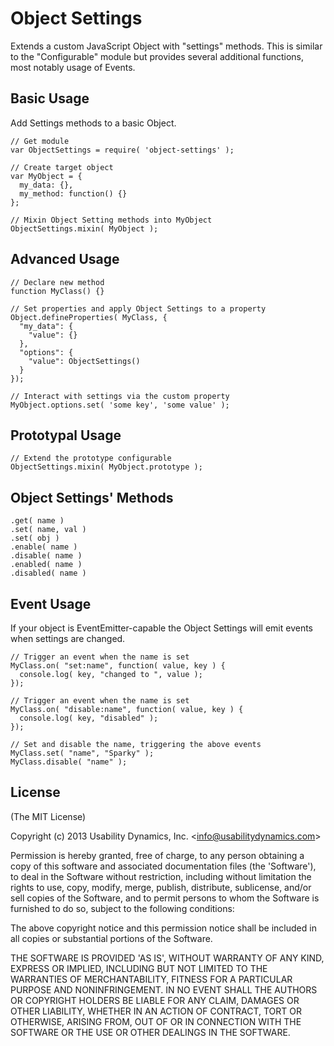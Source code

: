 # Object Settings
Extends a custom JavaScript Object with "settings" methods.
This is similar to the "Configurable" module but provides several additional functions, most notably usage of Events.

## Basic Usage
Add Settings methods to a basic Object.

    // Get module
    var ObjectSettings = require( 'object-settings' );

    // Create target object
    var MyObject = {
      my_data: {},
      my_method: function() {}
    };

    // Mixin Object Setting methods into MyObject
    ObjectSettings.mixin( MyObject );

## Advanced Usage

    // Declare new method
    function MyClass() {}

    // Set properties and apply Object Settings to a property
    Object.defineProperties( MyClass, {
      "my_data": {
        "value": {}
      },
      "options": {
        "value": ObjectSettings()
      }
    });

    // Interact with settings via the custom property
    MyObject.options.set( 'some key', 'some value' );

## Prototypal Usage


    // Extend the prototype configurable
    ObjectSettings.mixin( MyObject.prototype );


## Object Settings' Methods

    .get( name )
    .set( name, val )
    .set( obj )
    .enable( name )
    .disable( name )
    .enabled( name )
    .disabled( name )

## Event Usage
If your object is EventEmitter-capable the Object Settings will emit events when settings are changed.

    // Trigger an event when the name is set
    MyClass.on( "set:name", function( value, key ) {
      console.log( key, "changed to ", value );
    });

    // Trigger an event when the name is set
    MyClass.on( "disable:name", function( value, key ) {
      console.log( key, "disabled" );
    });

    // Set and disable the name, triggering the above events
    MyClass.set( "name", "Sparky" );
    MyClass.disable( "name" );


## License

(The MIT License)

Copyright (c) 2013 Usability Dynamics, Inc. &lt;info@usabilitydynamics.com&gt;

Permission is hereby granted, free of charge, to any person obtaining
a copy of this software and associated documentation files (the
'Software'), to deal in the Software without restriction, including
without limitation the rights to use, copy, modify, merge, publish,
distribute, sublicense, and/or sell copies of the Software, and to
permit persons to whom the Software is furnished to do so, subject to
the following conditions:

The above copyright notice and this permission notice shall be
included in all copies or substantial portions of the Software.

THE SOFTWARE IS PROVIDED 'AS IS', WITHOUT WARRANTY OF ANY KIND,
EXPRESS OR IMPLIED, INCLUDING BUT NOT LIMITED TO THE WARRANTIES OF
MERCHANTABILITY, FITNESS FOR A PARTICULAR PURPOSE AND NONINFRINGEMENT.
IN NO EVENT SHALL THE AUTHORS OR COPYRIGHT HOLDERS BE LIABLE FOR ANY
CLAIM, DAMAGES OR OTHER LIABILITY, WHETHER IN AN ACTION OF CONTRACT,
TORT OR OTHERWISE, ARISING FROM, OUT OF OR IN CONNECTION WITH THE
SOFTWARE OR THE USE OR OTHER DEALINGS IN THE SOFTWARE.